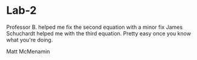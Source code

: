 # Lab-2

Professor B. helped me fix the second equation with a minor fix
James Schuchardt helped me with the third equation.
Pretty easy once you know what you're doing. 


Matt McMenamin 
